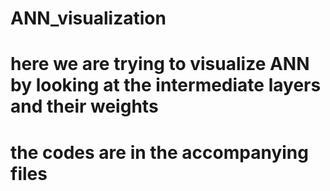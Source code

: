 # ANN_visualization
# here we are trying to visualize ANN by looking at the intermediate layers and their weights
# the codes are in the accompanying files
